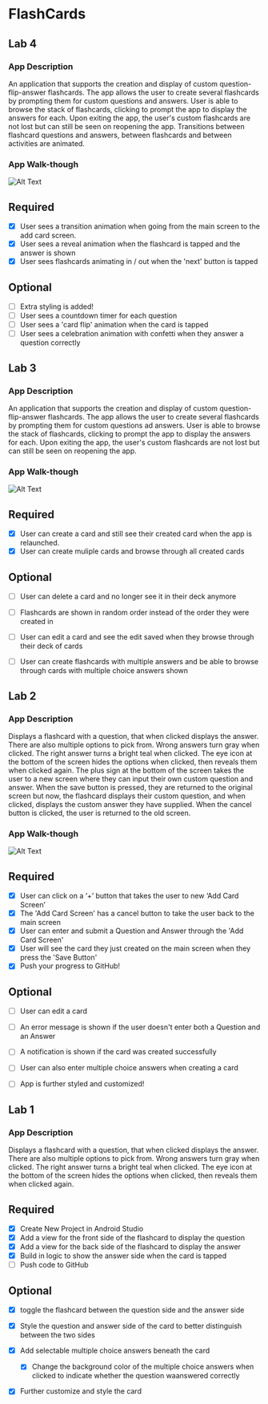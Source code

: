 # FlashCards
## Lab 4

### App Description
An application that supports the creation and display of custom question-flip-answer flashcards.
The app allows the user to create several flashcards by prompting them for custom questions and answers. User is able to browse the stack of flashcards, clicking to prompt the app to display the answers for each. Upon exiting the app, the user's custom flashcards are not lost but can still be seen on reopening the app. Transitions between flashcard questions and answers, between flashcards and between activities are animated.

### App Walk-though
![Alt Text](https://media.giphy.com/media/qUmdaG2269qYJfocls/giphy.gif)

## Required
- [X] User sees a transition animation when going from the main screen to the add card screen.
- [X] User sees a reveal animation when the flashcard is tapped and the answer is shown
- [X] User sees flashcards animating in / out when the 'next' button is tapped

## Optional
- [ ] Extra styling is added!
- [ ] User sees a countdown timer for each question
- [ ] User sees a 'card flip' animation when the card is tapped
- [ ] User sees a celebration animation with confetti when they answer a question correctly

## Lab 3

### App Description
An application that supports the creation and display of custom question-flip-answer flashcards.
The app allows the user to create several flashcards by prompting them for custom questions ad answers. User is able to browse the stack of flashcards, clicking to prompt the app to display the answers for each. Upon exiting the app, the user's custom flashcards are not lost but can still be seen on reopening the app.

### App Walk-though 
![Alt Text](https://media.giphy.com/media/CCU5j6cipAM1l9OgNQ/giphy.gif)

## Required
- [X] User can create a card and still see their created card when the app is relaunched.
- [X] User can create muliple cards and browse through all created cards

## Optional
- [ ] User can delete a card and no longer see it in their deck anymore
- [ ] Flashcards are shown in random order instead of the order they were created in
- [ ] User can edit a card and see the edit saved when they browse through their deck of cards
- [ ] User can create flashcards with multiple answers and be able to browse through cards with multiple choice answers shown


## Lab 2

### App Description
Displays a flashcard with a question, that when clicked displays the answer. There are also multiple options to pick from. Wrong answers turn gray when clicked. The right answer turns a bright teal when clicked. The eye icon at the bottom of the screen hides the options when clicked, then reveals them when clicked again.
The plus sign at the bottom of the screen takes the user to a new screen where they can input their own custom question and answer. When the save button is pressed, they are returned to the original screen but now, the flashcard displays their custom question, and when clicked, displays the custom answer they have supplied. When the cancel button is clicked, the user is returned to the old screen.

### App Walk-though
![Alt Text](https://media.giphy.com/media/1hZbDiHHmmMBm2azoH/giphy.gif)

## Required
- [X] User can click on a ‘+’ button that takes the user to new ‘Add Card Screen’
- [X] The 'Add Card Screen' has a cancel button to take the user back to the main screen
- [X] User can enter and submit a Question and Answer through the 'Add Card Screen'
- [X] User will see the card they just created on the main screen when they press the 'Save Button'
- [X] Push your progress to GitHub!

## Optional
- [ ] User can edit a card
- [ ] An error message is shown if the user doesn't enter both a Question and an Answer
- [ ] A notification is shown if the card was created successfully
- [ ] User can also enter multiple choice answers when creating a card
- [ ] App is further styled and customized!



## Lab 1

### App Description
Displays a flashcard with a question, that when clicked displays the answer. There are also multiple options to pick from. Wrong answers turn gray when clicked. The right answer turns a bright teal when clicked. The eye icon at the bottom of the screen hides the options when clicked, then reveals them when clicked again.

## Required
- [X] Create New Project in Android Studio
- [X] Add a view for the front side of the flashcard to display the question
- [X] Add a view for the back side of the flashcard to display the answer
- [X] Build in logic to show the answer side when the card is tapped
- [ ] Push code to GitHub
## Optional
- [X] toggle the flashcard between the question side and the answer side
- [X] Style the question and answer side of the card to better distinguish between the two sides
- [X] Add selectable multiple choice answers beneath the card
   - [X] Change the background color of the multiple choice answers when clicked to indicate whether the question waanswered correctly
- [X] Further customize and style the card

